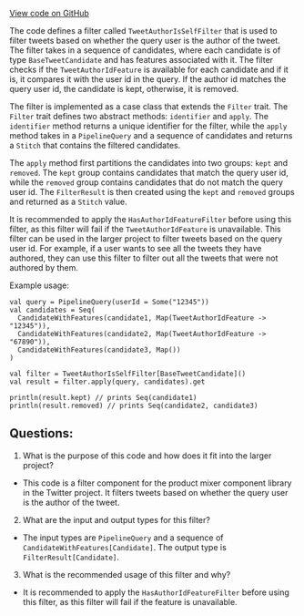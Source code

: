 [View code on GitHub](https://github.com/misbahsy/the-algorithm/product-mixer/component-library/src/main/scala/com/twitter/product_mixer/component_library/filter/TweetAuthorIsSelfFilter.scala)

The code defines a filter called `TweetAuthorIsSelfFilter` that is used to filter tweets based on whether the query user is the author of the tweet. The filter takes in a sequence of candidates, where each candidate is of type `BaseTweetCandidate` and has features associated with it. The filter checks if the `TweetAuthorIdFeature` is available for each candidate and if it is, it compares it with the user id in the query. If the author id matches the query user id, the candidate is kept, otherwise, it is removed.

The filter is implemented as a case class that extends the `Filter` trait. The `Filter` trait defines two abstract methods: `identifier` and `apply`. The `identifier` method returns a unique identifier for the filter, while the `apply` method takes in a `PipelineQuery` and a sequence of candidates and returns a `Stitch` that contains the filtered candidates.

The `apply` method first partitions the candidates into two groups: `kept` and `removed`. The `kept` group contains candidates that match the query user id, while the `removed` group contains candidates that do not match the query user id. The `FilterResult` is then created using the `kept` and `removed` groups and returned as a `Stitch` value.

It is recommended to apply the `HasAuthorIdFeatureFilter` before using this filter, as this filter will fail if the `TweetAuthorIdFeature` is unavailable. This filter can be used in the larger project to filter tweets based on the query user id. For example, if a user wants to see all the tweets they have authored, they can use this filter to filter out all the tweets that were not authored by them. 

Example usage:

```
val query = PipelineQuery(userId = Some("12345"))
val candidates = Seq(
  CandidateWithFeatures(candidate1, Map(TweetAuthorIdFeature -> "12345")),
  CandidateWithFeatures(candidate2, Map(TweetAuthorIdFeature -> "67890")),
  CandidateWithFeatures(candidate3, Map())
)

val filter = TweetAuthorIsSelfFilter[BaseTweetCandidate]()
val result = filter.apply(query, candidates).get

println(result.kept) // prints Seq(candidate1)
println(result.removed) // prints Seq(candidate2, candidate3)
```
## Questions: 
 1. What is the purpose of this code and how does it fit into the larger project?
- This code is a filter component for the product mixer component library in the Twitter project. It filters tweets based on whether the query user is the author of the tweet.

2. What are the input and output types for this filter?
- The input types are `PipelineQuery` and a sequence of `CandidateWithFeatures[Candidate]`. The output type is `FilterResult[Candidate]`.

3. What is the recommended usage of this filter and why?
- It is recommended to apply the `HasAuthorIdFeatureFilter` before using this filter, as this filter will fail if the feature is unavailable.